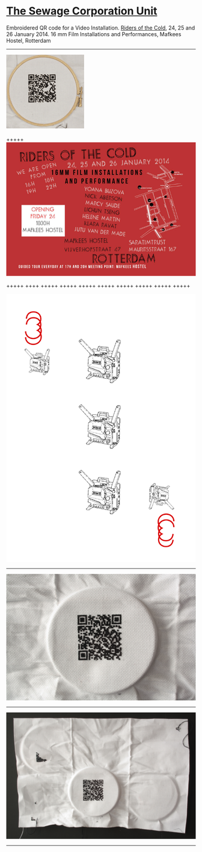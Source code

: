 # [The Sewage Corporation Unit](http://helenemartin.github.io/http://helenemartin.github.io/The-sewage-corporation-unit/)

Embroidered QR code for a Video Installation.
[Riders of the Cold](https://www.facebook.com/events/795007740514908/806548116027537/?notif_t=plan_mall_activity), 24, 25 and 26 January 2014.
16 mm Film Installations and Performances, Mafkees Hostel, Rotterdam

****

            
![animation](/img/anim.gif "On mouse over")



+++++
![flyer](/img/riders.jpg "Flyer")

+++++ ++++ +++++ +++++ +++++ +++++ +++++ +++++ +++++ +++++ 

![three](/img/tres.jpg "Projectors")

*****

![QR sign][id]

[id]: img/embroidqr1.jpg "Embroidered QR code"

****

![QR siign Board](/img/embroidqr2.jpg "Code on board")

* * * *